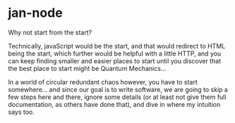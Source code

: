 # jan-node
Why not start from the start?

Technically, javaScript would be the start, and that would redirect to HTML being the start, which further would be helpful with a little HTTP, and you can keep finding smaller and easier places to start until you discover that the best place to start might be Quantum Mechanics...  

In a world of circular redundant chaos however, you have to start somewhere... and since our goal is to write software, we are going to skip a few steps here and there, ignore some details (or at least not give them full documentation, as others have done that), and dive in where my intuition says too.  

